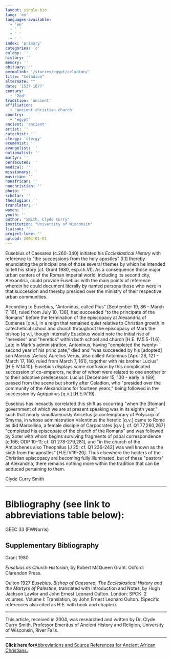```yaml
---
layout: single-bio
lang: 'en'
languages-available:
  - 'en'
  - ' '
  - ' '
  - ' '
index: 'primary'
categories: 'c'
eulogy: ''
history: ''
memory: ''
obituary: ''
permalink: '/stories/egypt/celadion/'
title: "Celadion"
alternate: ""
date: '153?-167?'
century:
  - '2nd'
tradition: 'ancient'
affiliation:
  - 'ancient christian church'
country:
  - 'egypt'
ancient: 'ancient'
artist: ''
catechist: ''
clergy: 'clergy'
ecumenist: ''
evangelist: ''
nationalist: ''
martyr: ''
persecuted: ''
medical: ''
missionary: ''
musician: ''
nonafrican: ''
nonchristian: ''
photo: ''
scholar: ''
theologian: ''
translator: ''
women: ''
youth: ''
author: "Smith, Clyde Curry"
institution: "University of Wisconsin"
liaison: ""
project-luke: ''
upload: 2004-01-01
---
```




Eusebius of Caesarea (c.260-340) initiated his *Ecclesiastical History* with reference to "the successions from the holy apostles" [I.1] thereby enunciating the principal one of those several themes by which he intended to tell his story [cf. Grant 1980, esp.ch.VI].  As a consequence those major urban centers of the Roman imperial world, including its second city, Alexandria, could provide Eusebius with the main points of reference wherein he could document literally by named persons those who were in that succession and thereby presided over the ministry of their respective urban communities.

According to Eusebius, "Antoninus, called Pius" [September 19, 86 - March 7, 161, ruled from July 10, 138], had succeeded "to the principate of the Romans" before the termination of the episcopacy at Alexandria of Eumenes [q.v.], in a reign that remained quiet relative to Christian growth in catechetical school and church throughout the episcopacy of Mark the bishop [q.v.], though internally Eusebius would note the initial rise of "heresies" and "heretics" within both school and church [H.E. IV.5.5-11.6].  Late in Mark's administration, Antoninus, having "completed the twenty-second year of his principate," died and "was succeeded by his [adopted] son Marcus [Aelius] Aurelius Verus, also called Antoninus [April 26, 121 - March 17, 180, ruled from March 7, 161], together with his brother Lucius" [H.E.IV.14.10].  Eusebius displays some confusion by this complicated succession of co-emperors, neither of whom were related to one another or to their adoptive predecessor.  Lucius [December 15, 130 - early in 169] passed from the scene but shortly after Celadion, who "presided over the community of the Alexandrians for fourteen years," being followed in the succession by Agrippinus [q.v.] [H.E.IV.19].

Eusebius has inexactly correlated this shift as occurring "when the [Roman] government of which we are at present speaking was in its eighth year," such that nearly simultaneously Anicetus [a contemporary of Polycarp of Smyrna, in whose administration Valentinus the heretic [q.v.] came to Rome as did Marcellina, a female disciple of Carpocrates [q.v.]; cf. Q1 77,260,267] "completed his episcopate of the church of the Romans" and was followed by Soter with whom begins surviving fragments of papal correspondence [c.166; ODP 10-11; cf. Q1 278-279,281], and "in the church of the Antiochenes also Theophilus [J 25; cf. Q1 236-242] was well known as the sixth from the apostles" [H.E.IV.19-20].  Thus elsewhere the holders of the Christian episcopacy are becoming fully illuminated, but of these "pastors" at Alexandria, there remains nothing more within the tradition that can be adduced pertaining to them.

Clyde Curry Smith

---

# Bibliography (see link to abbreviations table below):

GEEC 33 (FWNorris)

## Supplementary Bibliography

Grant 1980

*Eusebius as Church Historian*, by Robert McQueen Grant. Oxford:  Clarendon Press.

Oulton 1927
*Eusebius, Bishop of Caesarea, The Ecclesiastical History and the Martyrs of Palestine*, translated with Introduction and Notes, by Hugh Jackson Lawlor and John Ernest Leonard Oulton.  London:  SPCK.  2 volumes.  Volume I:  Translation, by John Ernest Leonard Oulton.  (Specific references also cited as H.E. with book and chapter).

---

This article, received in 2004, was researched and written by Dr. Clyde Curry Smith, Professor Emeritus of Ancient History and Religion, University of Wisconsin, River Falls.

---

**Click here for**[Abbreviations and Source References for Ancient African Christians.]({{site.url}}/resources/ancient-references/)
